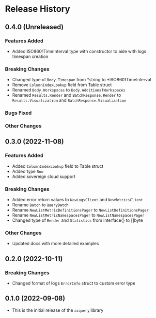 # Release History

## 0.4.0 (Unreleased)

### Features Added
* Added ISO8601TimeInterval type with constructor to aide with logs timespan creation

### Breaking Changes
* Changed type of `Body.Timespan` from *string to *ISO8601TimeInterval
* Remove `ColumnIndexLookup` field from Table struct
* Renamed `Body.Workspaces` to `Body.AdditionalWorkspaces`
* Renamed `Results.Render` and `BatchResponse.Render` to `Results.Visualization` and `BatchResponse.Visualization`

### Bugs Fixed

### Other Changes

## 0.3.0 (2022-11-08)

### Features Added
* Added `ColumnIndexLookup` field to Table struct
* Added type `Row`
* Added sovereign cloud support

### Breaking Changes
* Added error return values to `NewLogsClient` and `NewMetricsClient`
* Rename `Batch` to `QueryBatch`
* Rename `NewListMetricDefinitionsPager` to `NewListDefinitionsPager`
* Rename `NewListMetricNamespacesPager` to `NewListNamespacesPager`
* Changed type of `Render` and `Statistics` from interface{} to []byte

### Other Changes
* Updated docs with more detailed examples

## 0.2.0 (2022-10-11)

### Breaking Changes
* Changed format of logs `ErrorInfo` struct to custom error type

## 0.1.0 (2022-09-08)
* This is the initial release of the `azquery` library
